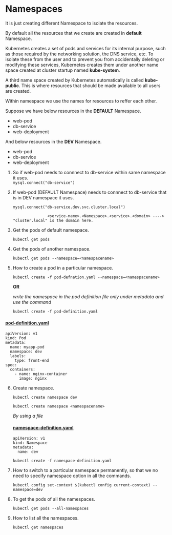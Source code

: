 # Namespaces  

It is just creating different Namespace to isolate the resources.  

By default all the resources that we create are created in **default** Namespace.

Kubernetes creates a set of pods and services for its internal purpose, such as those required by the networking solution, the DNS service, etc. To isolate these from the user and to prevent you from accidentally deleting or modifying these services, Kubernetes creates them under another name space created at cluster startup named **kube-system**.

A third name space created by Kubernetes automatically is called **kube-public**.
This is where resources that should be made available to all users are created.  

Within namespace we use the names for resources to reffer each other.

Suppose we have below resources in the **DEFAULT** Namespace.
- web-pod
- db-service
- web-deployment

And below resources in the **DEV** Namespace.
- web-pod
- db-service
- web-deployment

1. So if web-pod needs to connnect to db-service within same namespace it uses.  
    `mysql.connect("db-service")`

2. If web-pod (DEFAULT Namespace) needs to connnect to db-service that is in DEV namespace it uses.  

    `mysql.connect("db-service.dev.svc.cluster.local")`  

    `               <service-name>.<Namespace>.<service>.<domain> ----> "cluster.local" is the domain here.`

3. Get the pods of default namespace.  

    `kubectl get pods`

4. Get the pods of another namespace.  

    `kubectl get pods --namespace=<namespacename>`   

5. How to create a pod in a particular namespace.  
    
    `kubectl create -f pod-defnation.yaml --namespace=<namespacename>`

    **OR**

    *write the namespace in the pod definition file only under metadata and use the command*
    
    `kubectl create -f pod-definition.yaml` 

#### [pod-definition.yaml](pod-definition.yaml)  

```
apiVersion: v1
kind: Pod
metadata:
  name: myapp-pod
  namespace: dev
  labels:
    type: front-end
spec:
  containers:
    - name: nginx-container
      image: nginx
```

6. Create namespace.  

    `kubectl create namespace dev`  

    `kubectl create namespace <namespacename>`  

    *By using a file*

    #### [namespace-definition.yaml](namespace-definition.yaml)
    ```
    apiVersion: v1
    kind: Namespace
    metadata:
      name: dev
    ```  

    `kubectl create -f namespace-definition.yaml`

7. How to switch to a particular namespace permanently, so that we no need to specify namespace option in all the commands.  

    `kubectl config set-context $(kubectl config current-context) --namespace=dev`

8. To get the pods of all the namespaces.  

    `kubectl get pods --all-namespaces`

9. How to list all the namespaces.  

    `kubectl get namespaces`